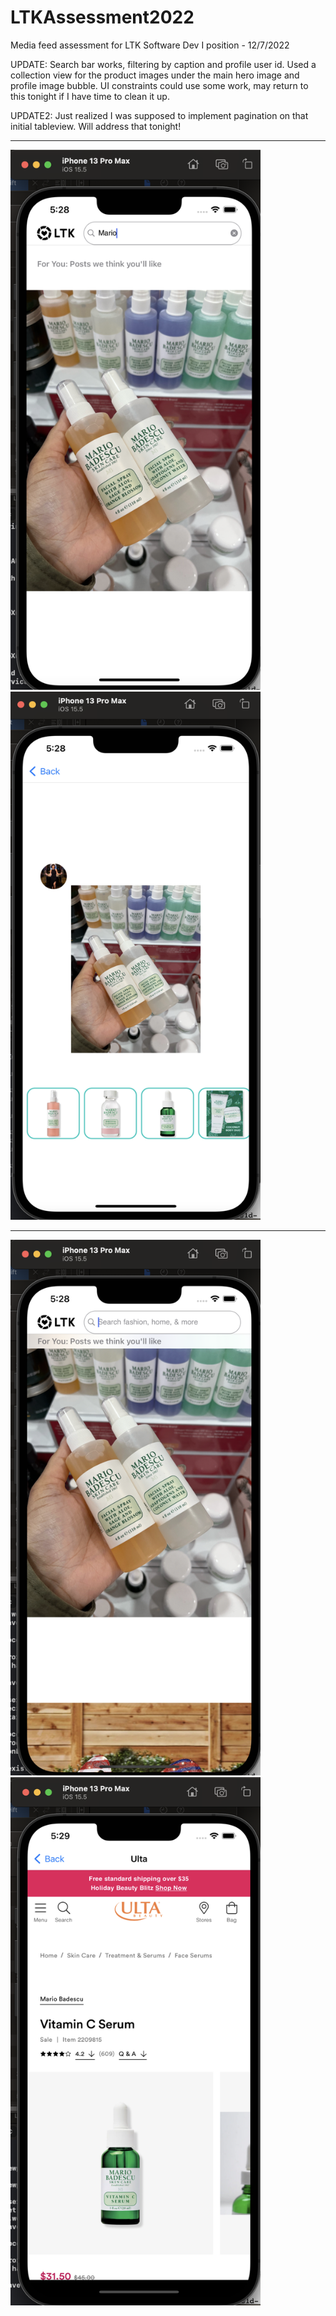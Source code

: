 # LTKAssessment2022
Media feed assessment for LTK Software Dev I position - 12/7/2022

UPDATE: Search bar works, filtering by caption and profile user id. Used a collection view for the product images under the main hero image and profile image bubble. UI constraints could use some work, may return to this tonight if I have time to clean it up.

UPDATE2: Just realized I was supposed to implement pagination on that initial tableview. Will address that tonight!
<hr size="5">
<p float="left">
  <img src="Preview1.png" width="400" />
  <img src="Preview2.png" width="400" height="845" /> 
</p>
<hr size="5">
<p float="left">
  <img src="Preview3.png" width="400" />
  <img src="Preview4.png" width="400" height="845" /> 
</p>
